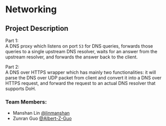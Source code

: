 # Networking

## Project Description
Part 1: <br />
A DNS proxy which listens on port `53` for DNS queries, forwards those queries to a single upstream DNS resolver, waits for an answer from the upstream resolver, and forwards the answer back to the client.

Part 2: <br />
A DNS over HTTPS wrapper which has mainly two functionalities: it will parse the DNS over UDP packet from client and convert it into a DNS over HTTPS request, and forward the request to an actual DNS resolver that supports DoH.

### Team Members:
- Manshan Lin [@linmanshan](https://github.com/linmanshan)
- Zunran Guo [@Albert-Z-Guo](https://github.com/Albert-Z-Guo)
